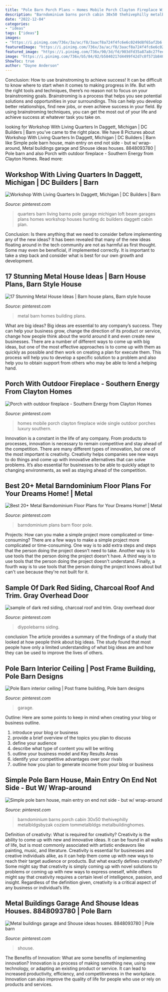 ```yaml
---
title: "Pole Barn Porch Plans ~ Homes Mobile Porch Clayton Fireplace Wide Single Outdoor Porches Luxury Southern"
description: "Barndominium barns porch cabin 30x50 thehivephilly metalbldgsbyzak coziem tommetalbldgs metalbuildinghomes"
date: "2022-12-04"
categories:
- "ideas"
tags: ["ideas"]
images:
- "https://i.pinimg.com/736x/3a/ac/f8/3aacf8a724f4fc6e6c0249d8f65af2b6.jpg"
featuredImage: "https://i.pinimg.com/736x/3a/ac/f8/3aacf8a724f4fc6e6c0249d8f65af2b6.jpg"
featured_image: "https://i.pinimg.com/736x/90/3d/fd/903dfd35a87a8c27feee6d733609ad84.jpg"
image: "https://i.pinimg.com/736x/b5/84/02/b5840217d4499f42d7c0f571b840fa5f.jpg"
ShowToc: true
author: "Dayne Anderson"
---
```



Conclusion: How to use brainstroming to achieve success!
It can be difficult to know where to start when it comes to making progress in life. But with the right tools and techniques, there’s no reason not to focus on your brainstroming goals. Brainstroming is a process that helps you see potential solutions and opportunities in your surroundings. This can help you develop better relationships, find new jobs, or even achieve success in your field. By using brainstroming techniques, you can get the most out of your life and achieve success at whatever task you take on.

	

		
looking for Workshop With Living Quarters In Daggett, Michigan | DC Builders | Barn you've came to the right place. We have 8 Pictures about Workshop With Living Quarters In Daggett, Michigan | DC Builders | Barn like Simple pole barn house, main entry on end not side - but w/ wrap-around, Metal buildings garage and Shouse ideas houses. 8848093780 | Pole barn and also Porch with outdoor fireplace - Southern Energy from Clayton Homes. Read more:
		
    
## Workshop With Living Quarters In Daggett, Michigan | DC Builders | Barn

<img loading=lazy src="https://i.pinimg.com/736x/f7/9a/77/f79a77b68b453907521392d31c370571--barns-with-living-quarters-barn-garage.jpg" onerror="this.onerror=null;this.src='https://tse4.mm.bing.net/th?id=OIP.jzTjwx3eI1TSnrl_kdUgaQHaE7&amp;pid=15.1';" alt="Workshop With Living Quarters In Daggett, Michigan | DC Builders | Barn">

_Source: pinterest.com_

>quarters barn living barns pole garage michigan loft beam garages plans homes workshop houses hunting dc builders daggett cabin plan. 

	

Conclusion: Is there anything that we need to consider before implementing any of the new ideas?
It has been revealed that many of the new ideas floating around in the tech community are not as harmful as first thought. Some may even be beneficial, if implemented correctly. It is important to take a step back and consider what is best for our own growth and development.

    
## 17 Stunning Metal House Ideas | Barn House Plans, Barn Style House

<img loading=lazy src="https://i.pinimg.com/736x/8e/b2/be/8eb2be55c030fd7253567282572ac640.jpg" onerror="this.onerror=null;this.src='https://tse2.mm.bing.net/th?id=OIP.tiwei2Lyy1aW6yw0iGWcbgHaEx&amp;pid=15.1';" alt="17 Stunning Metal House Ideas | Barn house plans, Barn style house">

_Source: pinterest.com_

>metal barn homes building plans. 

	

What are big ideas?
Big ideas are essential to any company’s success. They can help your business grow, change the direction of its product or service, change how people think about the world around it and even create new businesses. There are a number of different ways to come up with big ideas, but one of the most effective approaches is to come up with them as quickly as possible and then work on creating a plan for execute them. This process will help you to develop a specific solution to a problem and also help you to obtain support from others who may be able to lend a helping hand.

    
## Porch With Outdoor Fireplace - Southern Energy From Clayton Homes

<img loading=lazy src="https://i.pinimg.com/736x/b5/84/02/b5840217d4499f42d7c0f571b840fa5f.jpg" onerror="this.onerror=null;this.src='https://tse4.mm.bing.net/th?id=OIP.1wNeeQZ61wRKV2EdtJKp9AHaE2&amp;pid=15.1';" alt="Porch with outdoor fireplace - Southern Energy from Clayton Homes">

_Source: pinterest.com_

>homes mobile porch clayton fireplace wide single outdoor porches luxury southern. 

	

Innovation is a constant in the life of any company. From products to processes, innovation is necessary to remain competitive and stay ahead of the competition. There are many different types of innovation, but one of the most important is creativity. Creativity helps companies see new ways to do things and come up with innovative alternatives that can solve problems. It’s also essential for businesses to be able to quickly adapt to changing environments, as well as staying ahead of the competition.

    
## Best 20+ Metal Barndominium Floor Plans For Your Dreams Home! | Metal

<img loading=lazy src="https://i.pinimg.com/736x/db/ff/43/dbff435b6ee95058ebde90f26b18b205.jpg" onerror="this.onerror=null;this.src='https://tse1.mm.bing.net/th?id=OIP.ICoEUs7_353otPs8xdfBoAAAAA&amp;pid=15.1';" alt="Best 20+ Metal Barndominium Floor Plans for Your Dreams Home! | Metal">

_Source: pinterest.com_

>barndominium plans barn floor pole. 

	

Projects: How can you make a simple project more complicated or time-consuming?
There are a few ways to make a simple project more complicated or time-consuming. One way is to add extra steps and steps that the person doing the project doesn't need to take. Another way is to use tools that the person doing the project doesn't have. A third way is to use tools that the person doing the project doesn't understand. Finally, a fourth way is to use tools that the person doing the project knows about but can't use because they're not built for it.

    
## Sample Of Dark Red Siding, Charcoal Roof And Trim. Gray Overhead Door

<img loading=lazy src="https://i.pinimg.com/736x/90/3d/fd/903dfd35a87a8c27feee6d733609ad84.jpg" onerror="this.onerror=null;this.src='https://tse2.mm.bing.net/th?id=OIP.unmKEN-Q97U7UxVuXbU6bwHaFj&amp;pid=15.1';" alt="sample of dark red siding, charcoal roof and trim. Gray overhead door">

_Source: pinterest.com_

>diypolebarns siding. 

	

conclusion
The article provides a summary of the findings of a study that looked at how people think about big ideas. The study found that most people have only a limited understanding of what big ideas are and how they can be used to improve the lives of others.

    
## Pole Barn Interior Ceiling | Post Frame Building, Pole Barn Designs

<img loading=lazy src="https://i.pinimg.com/736x/cd/57/2a/cd572aa9fa4a1e2568d7f6d39d2c434e.jpg" onerror="this.onerror=null;this.src='https://tse4.mm.bing.net/th?id=OIP.gDBToEUqpGKjDqpQuuXYkQHaHa&amp;pid=15.1';" alt="Pole Barn interior ceiling | Post frame building, Pole barn designs">

_Source: pinterest.com_

>garage. 

	

Outline: Here are some points to keep in mind when creating your blog or business outline.
1. introduce your blog or business 
2. provide a brief overview of the topics you plan to discuss 
3. define your audience 
4. describe what type of content you will be writing 
5. outline your business model and Key Results Areas 
6. identify your competitive advantages over your rivals 
7. outline how you plan to generate income from your blog or business  
    
## Simple Pole Barn House, Main Entry On End Not Side - But W/ Wrap-around

<img loading=lazy src="https://i.pinimg.com/736x/0e/fa/ef/0efaefa7608330abb083659815d23baf.jpg" onerror="this.onerror=null;this.src='https://tse4.mm.bing.net/th?id=OIP.chiBT6lDVdjqMrme-LsRzAHaFj&amp;pid=15.1';" alt="Simple pole barn house, main entry on end not side - but w/ wrap-around">

_Source: pinterest.com_

>barndominium barns porch cabin 30x50 thehivephilly metalbldgsbyzak coziem tommetalbldgs metalbuildinghomes. 

	

Definition of creativity: What is required for creativity?
Creativity is the ability to come up with new and innovative ideas. It can be found in all walks of life, but is most commonly associated with artistic endeavors like painting, music, and literature. Creativity is essential for businesses and creative individuals alike, as it can help them come up with new ways to reach their target audience or products. But what exactly defines creativity? Some might say that creativity is simply coming up with novel solutions to problems or coming up with new ways to express oneself, while others might say that creativity requires a certain level of intelligence, passion, and insight. Regardless of the definition given, creativity is a critical aspect of any business or individual’s life.

    
## Metal Buildings Garage And Shouse Ideas Houses. 8848093780 | Pole Barn

<img loading=lazy src="https://i.pinimg.com/736x/3a/ac/f8/3aacf8a724f4fc6e6c0249d8f65af2b6.jpg" onerror="this.onerror=null;this.src='https://tse4.mm.bing.net/th?id=OIP.ZaycOcnmWWNblHC_-6rCoQHaE6&amp;pid=15.1';" alt="Metal buildings garage and Shouse ideas houses. 8848093780 | Pole barn">

_Source: pinterest.com_

>shouse. 

	

The Benefits of Innovation: What are some benefits of implementing innovation?
Innovation is a process of making something new, using new technology, or adapting an existing product or service. It can lead to increased productivity, efficiency, and competitiveness in the workplace. Innovation can also improve the quality of life for people who use or rely on products and services.

